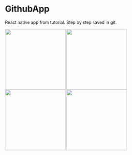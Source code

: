 # GithubApp
React native app from tutorial. Step by step saved in git.

<img src="https://i.imgur.com/bsSAd8c.png" align="left" width="200">
<img src="https://i.imgur.com/BRmTg7I.png" align="left" width="200">
<img src="https://i.imgur.com/csPB9BV.png" align="left" width="200">
<img src="https://i.imgur.com/CeUzLI5.png" align="left" width="200">
